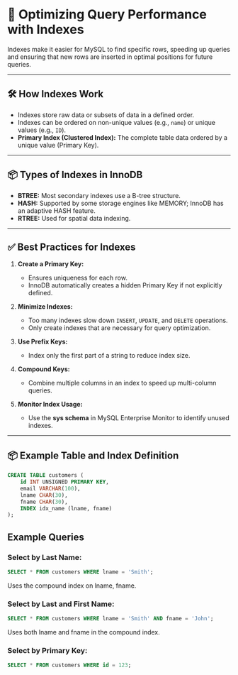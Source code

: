 # 🚀 Optimizing Query Performance with Indexes  

Indexes make it easier for MySQL to find specific rows, speeding up queries and ensuring that new rows are inserted in optimal positions for future queries.

---

## 🛠️ How Indexes Work  
- Indexes store raw data or subsets of data in a defined order.  
- Indexes can be ordered on non-unique values (e.g., `name`) or unique values (e.g., `ID`).  
- **Primary Index (Clustered Index):** The complete table data ordered by a unique value (Primary Key).  

---

## 📦 Types of Indexes in InnoDB  

- **BTREE:** Most secondary indexes use a B-tree structure.  
- **HASH:** Supported by some storage engines like MEMORY; InnoDB has an adaptive HASH feature.  
- **RTREE:** Used for spatial data indexing.  

---

## ✅ Best Practices for Indexes  

1. **Create a Primary Key:**  
   - Ensures uniqueness for each row.  
   - InnoDB automatically creates a hidden Primary Key if not explicitly defined.  

2. **Minimize Indexes:**  
   - Too many indexes slow down `INSERT`, `UPDATE`, and `DELETE` operations.  
   - Only create indexes that are necessary for query optimization.  

3. **Use Prefix Keys:**  
   - Index only the first part of a string to reduce index size.  

4. **Compound Keys:**  
   - Combine multiple columns in an index to speed up multi-column queries.  

5. **Monitor Index Usage:**  
   - Use the **sys schema** in MySQL Enterprise Monitor to identify unused indexes.  

---

## 📦 Example Table and Index Definition  

```sql
CREATE TABLE customers (
    id INT UNSIGNED PRIMARY KEY,
    email VARCHAR(100),
    lname CHAR(30),
    fname CHAR(30),
    INDEX idx_name (lname, fname)
);

```

## Example Queries

### Select by Last Name:
```sql
SELECT * FROM customers WHERE lname = 'Smith';
```
Uses the compound index on lname, fname.

### Select by Last and First Name:
```sql
SELECT * FROM customers WHERE lname = 'Smith' AND fname = 'John';
```
Uses both lname and fname in the compound index.

### Select by Primary Key:
```sql
SELECT * FROM customers WHERE id = 123;
```
